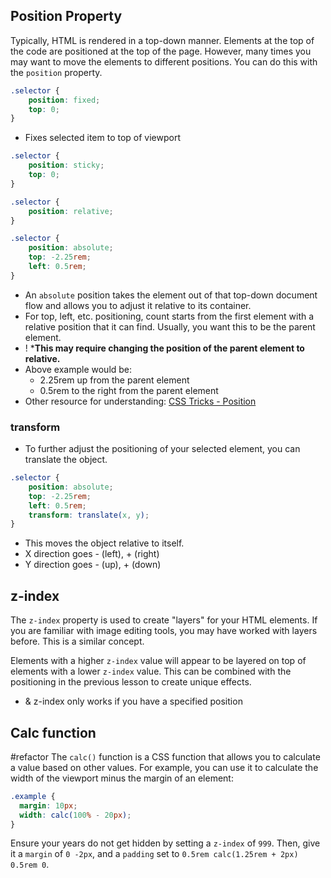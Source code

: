 ## Position Property
Typically, HTML is rendered in a top-down manner. Elements at the top of the code are positioned at the top of the page. However, many times you may want to move the elements to different positions. You can do this with the `position` property.
```css
.selector {
	position: fixed;
	top: 0;
}
```
- Fixes selected item to top of viewport

```css
.selector {
	position: sticky;
	top: 0;
}
```

```css
.selector {
	position: relative;
}
```

```css
.selector {
	position: absolute;
	top: -2.25rem;
	left: 0.5rem;
}
```
- An `absolute` position takes the element out of that top-down document flow and allows you to adjust it relative to its container.
- For top, left, etc. positioning, count starts from the first element with a relative position that it can find. Usually, you want this to be the parent element. 
- ! ***This may require changing the position of the parent element to relative.**
- Above example would be:
	- 2.25rem up from the parent element
	- 0.5rem to the right from the parent element
- Other resource for understanding: [CSS Tricks - Position](https://css-tricks.com/almanac/properties/p/position/)

### transform
- To further adjust the positioning of your selected element, you can translate the object. 
```css
.selector {
	position: absolute;
	top: -2.25rem;
	left: 0.5rem;
	transform: translate(x, y);
}
```
- This moves the object relative to itself. 
- X direction goes  - (left), + (right) 
- Y direction goes  - (up), + (down)

## z-index
The `z-index` property is used to create "layers" for your HTML elements. If you are familiar with image editing tools, you may have worked with layers before. This is a similar concept.

Elements with a higher `z-index` value will appear to be layered on top of elements with a lower `z-index` value. This can be combined with the positioning in the previous lesson to create unique effects.

- & z-index only works if you have a specified position

## Calc function
#refactor 
The `calc()` function is a CSS function that allows you to calculate a value based on other values. For example, you can use it to calculate the width of the viewport minus the margin of an element:

```css
.example {
  margin: 10px;
  width: calc(100% - 20px);
}
```

Ensure your years do not get hidden by setting a `z-index` of `999`. Then, give it a `margin` of `0 -2px`, and a `padding` set to `0.5rem calc(1.25rem + 2px) 0.5rem 0`.